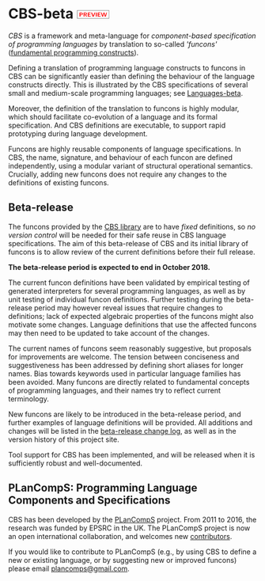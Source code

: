 CBS-beta ![PREVIEW](Funcons-beta/preview.png)
========

_CBS_ is a framework and meta-language for _component-based specification of
programming languages_ by translation to so-called _'funcons'_ 
([fundamental programming constructs]).

Defining a translation of programming language constructs to funcons in CBS can
be significantly easier than defining the behaviour of the language constructs
directly. This is illustrated by the CBS specifications of several small and
medium-scale programming languages; see [Languages-beta].

Moreover, the definition of the translation to funcons is highly modular, which
should facilitate co-evolution of a language and its formal specification. 
And CBS definitions are executable, to support rapid prototyping during
language development.

Funcons are highly reusable components of language specifications. In CBS, the 
name, signature, and behaviour of each funcon are defined independently, using
a modular variant of structural operational semantics. Crucially, adding new 
funcons does not require any changes to the definitions of existing funcons. 

Beta-release
------------

The funcons provided by the [CBS library] are to have *fixed* definitions, so 
*no version control* will be needed for their safe reuse in CBS language 
specifications. The aim of this beta-release of CBS and its initial library of
funcons is to allow review of the current definitions before their full release.

**The beta-release period is expected to end in October 2018.**

The current funcon definitions have been validated by empirical testing of
generated interpreters for several programming languages, as well as by unit
testing of individual funcon definitions. Further testing during the
beta-release period may however reveal issues that require changes to
definitions; lack of expected algebraic properties of the funcons might
also motivate some changes. Language definitions that use the affected funcons
may then need to be updated to take account of the changes.

The current names of funcons seem reasonably suggestive, but proposals for 
improvements are welcome. The tension between conciseness and suggestiveness
has been addressed by defining short aliases for longer names. Bias towards
keywords used in particular language families has been avoided. Many funcons
are directly related to fundamental concepts of programming languages, and
their names try to reflect current terminology.

New funcons are likely to be introduced in the beta-release period, and further
examples of language definitions will be provided. All additions and changes
will be listed in the [beta-release change log], as well as in the version
history of this project site.

Tool support for CBS has been implemented, and will be released when it is
sufficiently robust and well-documented.


PLanCompS: Programming Language Components and Specifications
----------

CBS has been developed by the [PLanCompS] project. From 2011 to 2016, the
research was funded by EPSRC in the UK. The PLanCompS project is now an open
international collaboration, and welcomes new [contributors]. 

If you would like to contribute to PLanCompS (e.g., by using CBS to define a new
or existing language, or by suggesting new or improved funcons) please email 
plancomps@gmail.com.

[Fundamental programming constructs]: Funcons-beta/index.md

[Languages-beta]: Languages-beta/index.md

[CBS library]: Funcons-beta/Funcons-Index/index.html

[Beta-release change log]: ???

[PLanCompS]: http://plancomps.org

[Contributors]: Contributors.md
